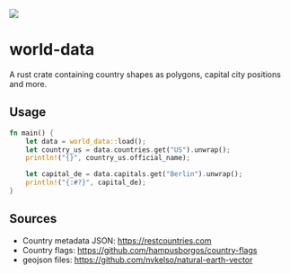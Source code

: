 [![](https://img.shields.io/crates/v/world-data)](https://crates.io/crates/world-data)

# world-data

A rust crate containing country shapes as polygons, capital city positions and more.

## Usage

```rust
fn main() {
    let data = world_data::load();
    let country_us = data.countries.get("US").unwrap();
    println!("{}", country_us.official_name);

    let capital_de = data.capitals.get("Berlin").unwrap();
    println!("{:#?}", capital_de);
}
```

## Sources

- Country metadata JSON: https://restcountries.com
- Country flags: https://github.com/hampusborgos/country-flags
- geojson files: https://github.com/nvkelso/natural-earth-vector